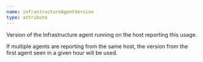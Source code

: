 ```yaml
---
name: infrastructureAgentVersion
type: attribute
---
```


Version of the Infrastructure agent running on the host reporting this usage.

If multiple agents are reporting from the same host, the version from the first agent seen in a given hour will be used.